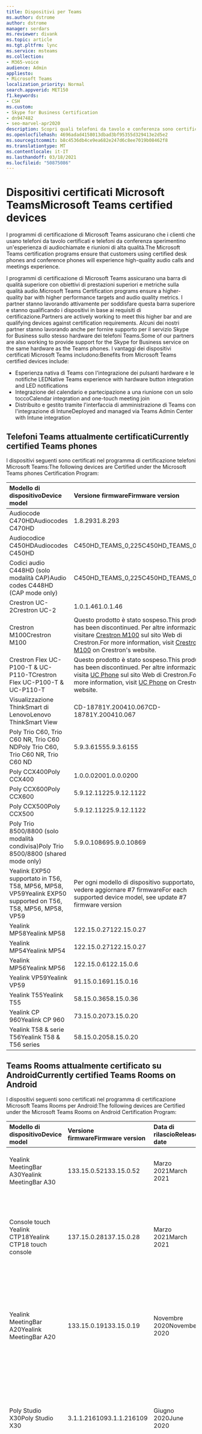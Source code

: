 ```yaml
---
title: Dispositivi per Teams
ms.author: dstrome
author: dstrome
manager: serdars
ms.reviewer: divank
ms.topic: article
ms.tgt.pltfrm: lync
ms.service: msteams
ms.collection:
- M365-voice
audience: Admin
appliesto:
- Microsoft Teams
localization_priority: Normal
search.appverid: MET150
f1.keywords:
- CSH
ms.custom:
- Skype for Business Certification
- dn947482
- seo-marvel-apr2020
description: Scopri quali telefoni da tavolo e conferenza sono certificati per Microsoft Teams per produrre i risultati migliori.
ms.openlocfilehash: 4696adad4158013dbad3bf95355d329413e2d5e2
ms.sourcegitcommit: b8c4536db4ce9ea682e247d6c8ee7019b08462f8
ms.translationtype: MT
ms.contentlocale: it-IT
ms.lasthandoff: 03/18/2021
ms.locfileid: "50875086"
---
```

# <a name="microsoft-teams-certified-devices"></a><span data-ttu-id="0db8f-103">Dispositivi certificati Microsoft Teams</span><span class="sxs-lookup"><span data-stu-id="0db8f-103">Microsoft Teams certified devices</span></span>

<span data-ttu-id="0db8f-104">I programmi di certificazione di Microsoft Teams assicurano che i clienti che usano telefoni da tavolo certificati e telefoni da conferenza sperimentino un'esperienza di audiochiamate e riunioni di alta qualità.</span><span class="sxs-lookup"><span data-stu-id="0db8f-104">The Microsoft Teams certification programs ensure that customers using certified desk phones and conference phones will experience high-quality audio calls and meetings experience.</span></span>

<span data-ttu-id="0db8f-105">I programmi di certificazione di Microsoft Teams assicurano una barra di qualità superiore con obiettivi di prestazioni superiori e metriche sulla qualità audio.</span><span class="sxs-lookup"><span data-stu-id="0db8f-105">Microsoft Teams Certification programs ensure a higher-quality bar with higher performance targets and audio quality metrics.</span></span> <span data-ttu-id="0db8f-106">I partner stanno lavorando attivamente per soddisfare questa barra superiore e stanno qualificando i dispositivi in base ai requisiti di certificazione.</span><span class="sxs-lookup"><span data-stu-id="0db8f-106">Partners are actively working to meet this higher bar and are qualifying devices against certification requirements.</span></span> <span data-ttu-id="0db8f-107">Alcuni dei nostri partner stanno lavorando anche per fornire supporto per il servizio Skype for Business sullo stesso hardware dei telefoni Teams.</span><span class="sxs-lookup"><span data-stu-id="0db8f-107">Some of our partners are also working to provide support for the Skype for Business service on the same hardware as the Teams phones.</span></span> <span data-ttu-id="0db8f-108">I vantaggi dei dispositivi certificati Microsoft Teams includono:</span><span class="sxs-lookup"><span data-stu-id="0db8f-108">Benefits from Microsoft Teams certified devices include:</span></span>

- <span data-ttu-id="0db8f-109">Esperienza nativa di Teams con l'integrazione dei pulsanti hardware e le notifiche LED</span><span class="sxs-lookup"><span data-stu-id="0db8f-109">Native Teams experience with hardware button integration and LED notifications</span></span>
- <span data-ttu-id="0db8f-110">Integrazione del calendario e partecipazione a una riunione con un solo tocco</span><span class="sxs-lookup"><span data-stu-id="0db8f-110">Calendar integration and one-touch meeting join</span></span>
- <span data-ttu-id="0db8f-111">Distribuito e gestito tramite l'interfaccia di amministrazione di Teams con l'integrazione di Intune</span><span class="sxs-lookup"><span data-stu-id="0db8f-111">Deployed and managed via Teams Admin Center with Intune integration</span></span>

## <a name="currently-certified-teams-phones"></a><span data-ttu-id="0db8f-112">Telefoni Teams attualmente certificati</span><span class="sxs-lookup"><span data-stu-id="0db8f-112">Currently certified Teams phones</span></span>

<span data-ttu-id="0db8f-113">I dispositivi seguenti sono certificati nel programma di certificazione telefoni Microsoft Teams:</span><span class="sxs-lookup"><span data-stu-id="0db8f-113">The following devices are Certified under the Microsoft Teams phones Certification Program:</span></span>

|<span data-ttu-id="0db8f-114">Modello di dispositivo</span><span class="sxs-lookup"><span data-stu-id="0db8f-114">Device model</span></span>                         | <span data-ttu-id="0db8f-115">Versione firmware</span><span class="sxs-lookup"><span data-stu-id="0db8f-115">Firmware version</span></span>                                                                                                                                                                                                                           | <span data-ttu-id="0db8f-116">Data di rilascio</span><span class="sxs-lookup"><span data-stu-id="0db8f-116">Release date</span></span>
|:---------------------------------------|:-------------------------------------------------------------------------------------------------------------------------------------------------------------------------------------------------------------------------------------------|:-----------------------------|
| <span data-ttu-id="0db8f-117">Audiocode C470HD</span><span class="sxs-lookup"><span data-stu-id="0db8f-117">Audiocodes C470HD</span></span>                      | <span data-ttu-id="0db8f-118">1.8.293</span><span class="sxs-lookup"><span data-stu-id="0db8f-118">1.8.293</span></span>                                                  | <span data-ttu-id="0db8f-119">Gennaio 2021</span><span class="sxs-lookup"><span data-stu-id="0db8f-119">January 2021</span></span>                 |
| <span data-ttu-id="0db8f-120">Audiocodice C450HD</span><span class="sxs-lookup"><span data-stu-id="0db8f-120">Audiocodes C450HD</span></span>                      | <span data-ttu-id="0db8f-121">C450HD_TEAMS_0,225</span><span class="sxs-lookup"><span data-stu-id="0db8f-121">C450HD_TEAMS_0.225</span></span>                                       | <span data-ttu-id="0db8f-122">Marzo 2019</span><span class="sxs-lookup"><span data-stu-id="0db8f-122">March 2019</span></span>                   |
| <span data-ttu-id="0db8f-123">Codici audio C448HD (solo modalità CAP)</span><span class="sxs-lookup"><span data-stu-id="0db8f-123">Audio codes C448HD (CAP mode only)</span></span>      | <span data-ttu-id="0db8f-124">C450HD_TEAMS_0,225</span><span class="sxs-lookup"><span data-stu-id="0db8f-124">C450HD_TEAMS_0.225</span></span>                                       | <span data-ttu-id="0db8f-125">Marzo 2019</span><span class="sxs-lookup"><span data-stu-id="0db8f-125">March 2019</span></span>                   |
|<span data-ttu-id="0db8f-126">Crestron UC-2</span><span class="sxs-lookup"><span data-stu-id="0db8f-126">Crestron UC-2</span></span>                           |<span data-ttu-id="0db8f-127">1.0.1.46</span><span class="sxs-lookup"><span data-stu-id="0db8f-127">1.0.1.46</span></span>                                                  | <span data-ttu-id="0db8f-128">Luglio 2020</span><span class="sxs-lookup"><span data-stu-id="0db8f-128">July 2020</span></span>                    |
| <span data-ttu-id="0db8f-129">Crestron M100</span><span class="sxs-lookup"><span data-stu-id="0db8f-129">Crestron M100</span></span>                          | <span data-ttu-id="0db8f-130">Questo prodotto è stato sospeso.</span><span class="sxs-lookup"><span data-stu-id="0db8f-130">This product has been discontinued.</span></span> <span data-ttu-id="0db8f-131">Per altre informazioni, visitare [Crestron M100](https://www.crestron.com/Products/Workspace-Solutions/Unified-Communications/Crestron-Flex-Tabletop-Conferencing-Systems/UC-M100-T) sul sito Web di Crestron.</span><span class="sxs-lookup"><span data-stu-id="0db8f-131">For more information, visit [Crestron M100](https://www.crestron.com/Products/Workspace-Solutions/Unified-Communications/Crestron-Flex-Tabletop-Conferencing-Systems/UC-M100-T) on Crestron's website.</span></span> | <span data-ttu-id="0db8f-132">Non più in produzione (11/5/2020)</span><span class="sxs-lookup"><span data-stu-id="0db8f-132">Discontinued (5/11/2020)</span></span> |
| <span data-ttu-id="0db8f-133">Crestron Flex UC-P100-T & UC-P110-T</span><span class="sxs-lookup"><span data-stu-id="0db8f-133">Crestron Flex UC-P100-T & UC-P110-T</span></span>    | <span data-ttu-id="0db8f-134">Questo prodotto è stato sospeso.</span><span class="sxs-lookup"><span data-stu-id="0db8f-134">This product has been discontinued.</span></span> <span data-ttu-id="0db8f-135">Per altre informazioni, visita [UC Phone](https://www.crestron.com/Products/Workspace-Solutions/Unified-Communications/Crestron-Flex-Accessories/UC-PHONE-T-PLUS) sul sito Web di Crestron.</span><span class="sxs-lookup"><span data-stu-id="0db8f-135">For more information, visit [UC Phone](https://www.crestron.com/Products/Workspace-Solutions/Unified-Communications/Crestron-Flex-Accessories/UC-PHONE-T-PLUS) on Crestron's website.</span></span>                  | <span data-ttu-id="0db8f-136">Non più in produzione (11/5/2020)</span><span class="sxs-lookup"><span data-stu-id="0db8f-136">Discontinued (5/11/2020)</span></span> |
| <span data-ttu-id="0db8f-137">Visualizzazione ThinkSmart di Lenovo</span><span class="sxs-lookup"><span data-stu-id="0db8f-137">Lenovo ThinkSmart View</span></span>                 | <span data-ttu-id="0db8f-138">CD-18781Y.200410.067</span><span class="sxs-lookup"><span data-stu-id="0db8f-138">CD-18781Y.200410.067</span></span>                                                                                                                                                                                                                       | <span data-ttu-id="0db8f-139">Aprile 2020</span><span class="sxs-lookup"><span data-stu-id="0db8f-139">April 2020</span></span>                   |
| <span data-ttu-id="0db8f-140">Poly Trio C60, Trio C60 NR, Trio C60 ND</span><span class="sxs-lookup"><span data-stu-id="0db8f-140">Poly Trio C60, Trio C60 NR, Trio C60 ND</span></span> | <span data-ttu-id="0db8f-141">5.9.3.6155</span><span class="sxs-lookup"><span data-stu-id="0db8f-141">5.9.3.6155</span></span>                                                                                                                                                                                                                                 | <span data-ttu-id="0db8f-142">Aprile 2020</span><span class="sxs-lookup"><span data-stu-id="0db8f-142">April 2020</span></span>                   |
| <span data-ttu-id="0db8f-143">Poly CCX400</span><span class="sxs-lookup"><span data-stu-id="0db8f-143">Poly CCX400</span></span>                            | <span data-ttu-id="0db8f-144">1.0.0.0200</span><span class="sxs-lookup"><span data-stu-id="0db8f-144">1.0.0.0200</span></span>                                                                                                                                                                                                                                 | <span data-ttu-id="0db8f-145">Gennaio 2020</span><span class="sxs-lookup"><span data-stu-id="0db8f-145">January 2020</span></span>                 |
| <span data-ttu-id="0db8f-146">Poly CCX600</span><span class="sxs-lookup"><span data-stu-id="0db8f-146">Poly CCX600</span></span>                            | <span data-ttu-id="0db8f-147">5.9.12.1122</span><span class="sxs-lookup"><span data-stu-id="0db8f-147">5.9.12.1122</span></span>                                                                                                                                                                                                                                | <span data-ttu-id="0db8f-148">Gennaio 2020</span><span class="sxs-lookup"><span data-stu-id="0db8f-148">January 2020</span></span>                 |
| <span data-ttu-id="0db8f-149">Poly CCX500</span><span class="sxs-lookup"><span data-stu-id="0db8f-149">Poly CCX500</span></span>                            | <span data-ttu-id="0db8f-150">5.9.12.1122</span><span class="sxs-lookup"><span data-stu-id="0db8f-150">5.9.12.1122</span></span>                                                                                                                                                                                                                                | <span data-ttu-id="0db8f-151">Dicembre 2019</span><span class="sxs-lookup"><span data-stu-id="0db8f-151">December 2019</span></span>                |
| <span data-ttu-id="0db8f-152">Poly Trio 8500/8800 (solo modalità condivisa)</span><span class="sxs-lookup"><span data-stu-id="0db8f-152">Poly Trio 8500/8800 (shared mode only)</span></span> | <span data-ttu-id="0db8f-153">5.9.0.10869</span><span class="sxs-lookup"><span data-stu-id="0db8f-153">5.9.0.10869</span></span>                                                                                                                                                                                                                                | <span data-ttu-id="0db8f-154">Giugno 2019</span><span class="sxs-lookup"><span data-stu-id="0db8f-154">June 2019</span></span>                    |
| <span data-ttu-id="0db8f-155">Yealink EXP50 supportato in T56, T58, MP56, MP58, VP59</span><span class="sxs-lookup"><span data-stu-id="0db8f-155">Yealink EXP50 supported on T56, T58, MP56, MP58, VP59</span></span>| <span data-ttu-id="0db8f-156">Per ogni modello di dispositivo supportato, vedere aggiornare #7 firmware</span><span class="sxs-lookup"><span data-stu-id="0db8f-156">For each supported device model, see update #7 firmware version</span></span> | <span data-ttu-id="0db8f-157">Gennaio 2021</span><span class="sxs-lookup"><span data-stu-id="0db8f-157">January 2021</span></span> |
| <span data-ttu-id="0db8f-158">Yealink MP58</span><span class="sxs-lookup"><span data-stu-id="0db8f-158">Yealink MP58</span></span> | <span data-ttu-id="0db8f-159">122.15.0.27</span><span class="sxs-lookup"><span data-stu-id="0db8f-159">122.15.0.27</span></span>| <span data-ttu-id="0db8f-160">Dicembre 2020</span><span class="sxs-lookup"><span data-stu-id="0db8f-160">December 2020</span></span> |
| <span data-ttu-id="0db8f-161">Yealink MP54</span><span class="sxs-lookup"><span data-stu-id="0db8f-161">Yealink MP54</span></span> | <span data-ttu-id="0db8f-162">122.15.0.27</span><span class="sxs-lookup"><span data-stu-id="0db8f-162">122.15.0.27</span></span>| <span data-ttu-id="0db8f-163">Novembre 2020</span><span class="sxs-lookup"><span data-stu-id="0db8f-163">November 2020</span></span> |
| <span data-ttu-id="0db8f-164">Yealink MP56</span><span class="sxs-lookup"><span data-stu-id="0db8f-164">Yealink MP56</span></span> | <span data-ttu-id="0db8f-165">122.15.0.6</span><span class="sxs-lookup"><span data-stu-id="0db8f-165">122.15.0.6</span></span> | <span data-ttu-id="0db8f-166">Marzo 2020</span><span class="sxs-lookup"><span data-stu-id="0db8f-166">March 2020</span></span>    |
| <span data-ttu-id="0db8f-167">Yealink VP59</span><span class="sxs-lookup"><span data-stu-id="0db8f-167">Yealink VP59</span></span> | <span data-ttu-id="0db8f-168">91.15.0.16</span><span class="sxs-lookup"><span data-stu-id="0db8f-168">91.15.0.16</span></span> | <span data-ttu-id="0db8f-169">Giugno 2019</span><span class="sxs-lookup"><span data-stu-id="0db8f-169">June 2019</span></span>     |
| <span data-ttu-id="0db8f-170">Yealink T55</span><span class="sxs-lookup"><span data-stu-id="0db8f-170">Yealink T55</span></span>  | <span data-ttu-id="0db8f-171">58.15.0.36</span><span class="sxs-lookup"><span data-stu-id="0db8f-171">58.15.0.36</span></span> | <span data-ttu-id="0db8f-172">Maggio 2019</span><span class="sxs-lookup"><span data-stu-id="0db8f-172">May 2019</span></span>      |
| <span data-ttu-id="0db8f-173">Yealink CP 960</span><span class="sxs-lookup"><span data-stu-id="0db8f-173">Yealink CP 960</span></span>| <span data-ttu-id="0db8f-174">73.15.0.20</span><span class="sxs-lookup"><span data-stu-id="0db8f-174">73.15.0.20</span></span> | <span data-ttu-id="0db8f-175">Dicembre 2018</span><span class="sxs-lookup"><span data-stu-id="0db8f-175">December 2018</span></span>|
| <span data-ttu-id="0db8f-176">Yealink T58 & serie T56</span><span class="sxs-lookup"><span data-stu-id="0db8f-176">Yealink T58 & T56 series</span></span> | <span data-ttu-id="0db8f-177">58.15.0.20</span><span class="sxs-lookup"><span data-stu-id="0db8f-177">58.15.0.20</span></span> | <span data-ttu-id="0db8f-178">Dicembre 2018</span><span class="sxs-lookup"><span data-stu-id="0db8f-178">December 2018</span></span> |

## <a name="currently-certified-teams-rooms-on-android"></a><span data-ttu-id="0db8f-179">Teams Rooms attualmente certificato su Android</span><span class="sxs-lookup"><span data-stu-id="0db8f-179">Currently certified Teams Rooms on Android</span></span>

<span data-ttu-id="0db8f-180">I dispositivi seguenti sono certificati nel programma di certificazione Microsoft Teams Rooms per Android:</span><span class="sxs-lookup"><span data-stu-id="0db8f-180">The following devices are Certified under the Microsoft Teams Rooms on Android Certification Program:</span></span>

| <span data-ttu-id="0db8f-181">Modello di dispositivo</span><span class="sxs-lookup"><span data-stu-id="0db8f-181">Device model</span></span> | <span data-ttu-id="0db8f-182">Versione firmware</span><span class="sxs-lookup"><span data-stu-id="0db8f-182">Firmware version</span></span> | <span data-ttu-id="0db8f-183">Data di rilascio</span><span class="sxs-lookup"><span data-stu-id="0db8f-183">Release date</span></span>  | <span data-ttu-id="0db8f-184">Dimensioni della sala</span><span class="sxs-lookup"><span data-stu-id="0db8f-184">Room size</span></span>                                        |
|:------------------------|:-----------------|:--------------|:----------------------------------------------------------|
| <span data-ttu-id="0db8f-185">Yealink MeetingBar A30</span><span class="sxs-lookup"><span data-stu-id="0db8f-185">Yealink MeetingBar A30</span></span>       | <span data-ttu-id="0db8f-186">133.15.0.52</span><span class="sxs-lookup"><span data-stu-id="0db8f-186">133.15.0.52</span></span>    | <span data-ttu-id="0db8f-187">Marzo 2021</span><span class="sxs-lookup"><span data-stu-id="0db8f-187">March 2021</span></span> | <span data-ttu-id="0db8f-188">Sala di medie dimensioni (4,5 m x 6m)</span><span class="sxs-lookup"><span data-stu-id="0db8f-188">Medium size room (4.5m x 6m)</span></span> |
| <span data-ttu-id="0db8f-189">Console touch Yealink CTP18</span><span class="sxs-lookup"><span data-stu-id="0db8f-189">Yealink CTP18 touch console</span></span>  | <span data-ttu-id="0db8f-190">137.15.0.28</span><span class="sxs-lookup"><span data-stu-id="0db8f-190">137.15.0.28</span></span>    | <span data-ttu-id="0db8f-191">Marzo 2021</span><span class="sxs-lookup"><span data-stu-id="0db8f-191">March 2021</span></span> | <span data-ttu-id="0db8f-192">Compatibile con MeetingBar A20 e MeetingBar A30</span><span class="sxs-lookup"><span data-stu-id="0db8f-192">Compatible with MeetingBar A20 and MeetingBar A30</span></span> |
| <span data-ttu-id="0db8f-193">Yealink MeetingBar A20</span><span class="sxs-lookup"><span data-stu-id="0db8f-193">Yealink MeetingBar A20</span></span>  | <span data-ttu-id="0db8f-194">133.15.0.19</span><span class="sxs-lookup"><span data-stu-id="0db8f-194">133.15.0.19</span></span>      | <span data-ttu-id="0db8f-195">Novembre 2020</span><span class="sxs-lookup"><span data-stu-id="0db8f-195">November 2020</span></span> | <span data-ttu-id="0db8f-196">Focus room(3m x 3m)</span><span class="sxs-lookup"><span data-stu-id="0db8f-196">Focus room(3m x 3m)</span></span> </br> <span data-ttu-id="0db8f-197">Sala riunioni di piccole dimensioni(4,5 m x 4,5 m)</span><span class="sxs-lookup"><span data-stu-id="0db8f-197">Small meeting room(4.5m x 4.5m)</span></span> |
| <span data-ttu-id="0db8f-198">Poly Studio X30</span><span class="sxs-lookup"><span data-stu-id="0db8f-198">Poly Studio X30</span></span>         | <span data-ttu-id="0db8f-199">3.1.1.216109</span><span class="sxs-lookup"><span data-stu-id="0db8f-199">3.1.1.216109</span></span>     | <span data-ttu-id="0db8f-200">Giugno 2020</span><span class="sxs-lookup"><span data-stu-id="0db8f-200">June 2020</span></span>     | <span data-ttu-id="0db8f-201">Focus room(3m x 3m)</span><span class="sxs-lookup"><span data-stu-id="0db8f-201">Focus room(3m x 3m)</span></span> </br> <span data-ttu-id="0db8f-202">Sala riunioni di piccole dimensioni(4,5 m x 4,5 m)</span><span class="sxs-lookup"><span data-stu-id="0db8f-202">Small meeting room(4.5m x 4.5m)</span></span> |
| <span data-ttu-id="0db8f-203">Poly Studio X50</span><span class="sxs-lookup"><span data-stu-id="0db8f-203">Poly Studio X50</span></span>         | <span data-ttu-id="0db8f-204">3.1.1.216109</span><span class="sxs-lookup"><span data-stu-id="0db8f-204">3.1.1.216109</span></span>     | <span data-ttu-id="0db8f-205">Giugno 2020</span><span class="sxs-lookup"><span data-stu-id="0db8f-205">June 2020</span></span>     | <span data-ttu-id="0db8f-206">Focus room(3m x 3m)</span><span class="sxs-lookup"><span data-stu-id="0db8f-206">Focus room(3m x 3m)</span></span> </br> <span data-ttu-id="0db8f-207">Sala riunioni di piccole dimensioni(4,5 m x 4,5 m)</span><span class="sxs-lookup"><span data-stu-id="0db8f-207">Small meeting room(4.5m x 4.5m)</span></span> |
| <span data-ttu-id="0db8f-208">Yealink VC210</span><span class="sxs-lookup"><span data-stu-id="0db8f-208">Yealink VC210</span></span>           | <span data-ttu-id="0db8f-209">118.15.0.14</span><span class="sxs-lookup"><span data-stu-id="0db8f-209">118.15.0.14</span></span>      | <span data-ttu-id="0db8f-210">Febbraio 2020</span><span class="sxs-lookup"><span data-stu-id="0db8f-210">February 2020</span></span> | <span data-ttu-id="0db8f-211">Focus room(3m x 3m)</span><span class="sxs-lookup"><span data-stu-id="0db8f-211">Focus room(3m x 3m)</span></span> </br> <span data-ttu-id="0db8f-212">Sala riunioni di piccole dimensioni(4,5 m x 4,5 m)</span><span class="sxs-lookup"><span data-stu-id="0db8f-212">Small meeting room(4.5m x 4.5m)</span></span> |

## <a name="currently-certified-teams-displays"></a><span data-ttu-id="0db8f-213">Display di Teams attualmente certificati</span><span class="sxs-lookup"><span data-stu-id="0db8f-213">Currently certified Teams displays</span></span>

<span data-ttu-id="0db8f-214">I dispositivi seguenti sono certificati nel programma di certificazione dello schermo di Microsoft Teams:</span><span class="sxs-lookup"><span data-stu-id="0db8f-214">The following devices are Certified under the Microsoft Teams display Certification Program:</span></span>

| <span data-ttu-id="0db8f-215">Modello di dispositivo</span><span class="sxs-lookup"><span data-stu-id="0db8f-215">Device model</span></span> | <span data-ttu-id="0db8f-216">Versione firmware</span><span class="sxs-lookup"><span data-stu-id="0db8f-216">Firmware version</span></span> | <span data-ttu-id="0db8f-217">Data di rilascio</span><span class="sxs-lookup"><span data-stu-id="0db8f-217">Release date</span></span>  |
|:------------------------|:-----------------|:--------------|
|<span data-ttu-id="0db8f-218">Visualizzazione ThinkSmart di Lenovo</span><span class="sxs-lookup"><span data-stu-id="0db8f-218">Lenovo ThinkSmart View</span></span>|<span data-ttu-id="0db8f-219">CD-18781Y.201006.099</span><span class="sxs-lookup"><span data-stu-id="0db8f-219">CD-18781Y.201006.099</span></span>|<span data-ttu-id="0db8f-220">Ottobre 2020</span><span class="sxs-lookup"><span data-stu-id="0db8f-220">October 2020</span></span> |

## <a name="currently-certified-teams-panels"></a><span data-ttu-id="0db8f-221">Pannelli di Teams attualmente certificati</span><span class="sxs-lookup"><span data-stu-id="0db8f-221">Currently certified Teams panels</span></span>
<span data-ttu-id="0db8f-222">I dispositivi seguenti sono certificati nel programma di certificazione dei pannelli di Microsoft Teams:</span><span class="sxs-lookup"><span data-stu-id="0db8f-222">The following devices are Certified under the Microsoft Teams panels Certification Program:</span></span>

| <span data-ttu-id="0db8f-223">Modello di dispositivo</span><span class="sxs-lookup"><span data-stu-id="0db8f-223">Device model</span></span>| <span data-ttu-id="0db8f-224">Versione firmware</span><span class="sxs-lookup"><span data-stu-id="0db8f-224">Firmware version</span></span> | <span data-ttu-id="0db8f-225">Data di rilascio</span><span class="sxs-lookup"><span data-stu-id="0db8f-225">Release date</span></span>  |                                         
|:------------------------|:-----------------|:--------------|
|<span data-ttu-id="0db8f-226">Crestron TSS-770</span><span class="sxs-lookup"><span data-stu-id="0db8f-226">Crestron TSS-770</span></span> | <span data-ttu-id="0db8f-227">1.003.0082</span><span class="sxs-lookup"><span data-stu-id="0db8f-227">1.003.0082</span></span> |<span data-ttu-id="0db8f-228">Febbraio 2021</span><span class="sxs-lookup"><span data-stu-id="0db8f-228">February 2021</span></span> |
|<span data-ttu-id="0db8f-229">Crestron TSS-1070</span><span class="sxs-lookup"><span data-stu-id="0db8f-229">Crestron TSS-1070</span></span> | <span data-ttu-id="0db8f-230">1.003.0082</span><span class="sxs-lookup"><span data-stu-id="0db8f-230">1.003.0082</span></span> |<span data-ttu-id="0db8f-231">Febbraio 2021</span><span class="sxs-lookup"><span data-stu-id="0db8f-231">February 2021</span></span> |

### <a name="product-release-information-for-teams-phones"></a><span data-ttu-id="0db8f-232">Informazioni sulla versione del prodotto per i telefoni Teams</span><span class="sxs-lookup"><span data-stu-id="0db8f-232">Product release information for Teams phones</span></span>

<span data-ttu-id="0db8f-233">Di seguito sono riportate le versioni più recenti dell'app per telefono e del firmware di Teams.</span><span class="sxs-lookup"><span data-stu-id="0db8f-233">The following are the latest Teams phone app and firmware versions.</span></span>

#### <a name="app-versions"></a><span data-ttu-id="0db8f-234">Versioni delle app</span><span class="sxs-lookup"><span data-stu-id="0db8f-234">App versions</span></span>

| <span data-ttu-id="0db8f-235">Rilascio del prodotto</span><span class="sxs-lookup"><span data-stu-id="0db8f-235">Product release</span></span> | <span data-ttu-id="0db8f-236">Data di rilascio</span><span class="sxs-lookup"><span data-stu-id="0db8f-236">Release date</span></span>  | <span data-ttu-id="0db8f-237">Versione dell'app Microsoft Teams</span><span class="sxs-lookup"><span data-stu-id="0db8f-237">Microsoft Teams app version</span></span> | <span data-ttu-id="0db8f-238">Versione del portale aziendale</span><span class="sxs-lookup"><span data-stu-id="0db8f-238">Company Portal version</span></span> | <span data-ttu-id="0db8f-239">Versione dell'agente di amministrazione</span><span class="sxs-lookup"><span data-stu-id="0db8f-239">Admin Agent version</span></span> |
|:----------------|:--------------|:----------------------------|:-----------------------|:--------------------|
| <span data-ttu-id="0db8f-240">Aggiorna #7</span><span class="sxs-lookup"><span data-stu-id="0db8f-240">Update #7</span></span>  | <span data-ttu-id="0db8f-241">8 dicembre 2020</span><span class="sxs-lookup"><span data-stu-id="0db8f-241">December 8, 2020</span></span>  |<span data-ttu-id="0db8f-242">1449/1.0.94.2020111101</span><span class="sxs-lookup"><span data-stu-id="0db8f-242">1449/1.0.94.2020111101</span></span> | <span data-ttu-id="0db8f-243">5.0.4927.0</span><span class="sxs-lookup"><span data-stu-id="0db8f-243">5.0.4927.0</span></span>            | <span data-ttu-id="0db8f-244">1.0.0.202010121132.product (.223)</span><span class="sxs-lookup"><span data-stu-id="0db8f-244">1.0.0.202010121132.product (.223)</span></span> |
| <span data-ttu-id="0db8f-245">Aggiorna #6</span><span class="sxs-lookup"><span data-stu-id="0db8f-245">Update #6</span></span>  | <span data-ttu-id="0db8f-246">12 ottobre 2020</span><span class="sxs-lookup"><span data-stu-id="0db8f-246">October 12, 2020</span></span>  |<span data-ttu-id="0db8f-247">1449/1.0.94.2020091801</span><span class="sxs-lookup"><span data-stu-id="0db8f-247">1449/1.0.94.2020091801</span></span>     | <span data-ttu-id="0db8f-248">5.0.4912.0</span><span class="sxs-lookup"><span data-stu-id="0db8f-248">5.0.4912.0</span></span>             | <span data-ttu-id="0db8f-249">1.0.0.202006290446.product(216)</span><span class="sxs-lookup"><span data-stu-id="0db8f-249">1.0.0.202006290446.product(216)</span></span> |
| <span data-ttu-id="0db8f-250">Aggiorna #5</span><span class="sxs-lookup"><span data-stu-id="0db8f-250">Update #5</span></span>  | <span data-ttu-id="0db8f-251">31 agosto 2020</span><span class="sxs-lookup"><span data-stu-id="0db8f-251">August 31, 2020</span></span> | <span data-ttu-id="0db8f-252">1449/1.0.94.2020071702</span><span class="sxs-lookup"><span data-stu-id="0db8f-252">1449/1.0.94.2020071702</span></span>    | <span data-ttu-id="0db8f-253">5.0.4867.0</span><span class="sxs-lookup"><span data-stu-id="0db8f-253">5.0.4867.0</span></span>             | <span data-ttu-id="0db8f-254">1.0.0.202006290446.product(216)</span><span class="sxs-lookup"><span data-stu-id="0db8f-254">1.0.0.202006290446.product(216)</span></span> |
| <span data-ttu-id="0db8f-255">Aggiorna #4</span><span class="sxs-lookup"><span data-stu-id="0db8f-255">Update #4</span></span>  | <span data-ttu-id="0db8f-256">30 giugno 2020</span><span class="sxs-lookup"><span data-stu-id="0db8f-256">June 30, 2020</span></span> | <span data-ttu-id="0db8f-257">1449/1.0.94.2020051601</span><span class="sxs-lookup"><span data-stu-id="0db8f-257">1449/1.0.94.2020051601</span></span>      | <span data-ttu-id="0db8f-258">5.0.4771.0</span><span class="sxs-lookup"><span data-stu-id="0db8f-258">5.0.4771.0</span></span>             | <span data-ttu-id="0db8f-259">1.0.0.202005060552</span><span class="sxs-lookup"><span data-stu-id="0db8f-259">1.0.0.202005060552</span></span>  |
| <span data-ttu-id="0db8f-260">Aggiorna #3</span><span class="sxs-lookup"><span data-stu-id="0db8f-260">Update #3</span></span>  | <span data-ttu-id="0db8f-261">13 maggio 2020</span><span class="sxs-lookup"><span data-stu-id="0db8f-261">May 13, 2020</span></span>  | <span data-ttu-id="0db8f-262">1449/1.0.94.2020040801</span><span class="sxs-lookup"><span data-stu-id="0db8f-262">1449/1.0.94.2020040801</span></span>      | <span data-ttu-id="0db8f-263">5.0.4715.0</span><span class="sxs-lookup"><span data-stu-id="0db8f-263">5.0.4715.0</span></span>             | <span data-ttu-id="0db8f-264">1.210</span><span class="sxs-lookup"><span data-stu-id="0db8f-264">1.210</span></span>               |

#### <a name="firmware-versions"></a><span data-ttu-id="0db8f-265">Versioni firmware</span><span class="sxs-lookup"><span data-stu-id="0db8f-265">Firmware versions</span></span>

<span data-ttu-id="0db8f-266">Quando si installa una nuova versione del firmware nel dispositivo, è possibile determinare le versioni installate corrispondenti dell'app Microsoft Teams, del portale aziendale e dell'agente di amministrazione.</span><span class="sxs-lookup"><span data-stu-id="0db8f-266">When you install a new firmware version on your device, you can determine the corresponding installed versions of the Microsoft Teams app, Company Portal, and Admin Agent.</span></span> <span data-ttu-id="0db8f-267">Trovare la versione del prodotto nella **colonna Rilascio** prodotto incluso e quindi cercare il rilascio del prodotto nella tabella delle versioni **delle app** precedente.</span><span class="sxs-lookup"><span data-stu-id="0db8f-267">Find the product release in the **Included product release** column, and then look up the product release in the preceding **App versions** table.</span></span>

| <span data-ttu-id="0db8f-268">Modello di dispositivo</span><span class="sxs-lookup"><span data-stu-id="0db8f-268">Device model</span></span>        | <span data-ttu-id="0db8f-269">Versione firmware</span><span class="sxs-lookup"><span data-stu-id="0db8f-269">Firmware version</span></span>     | <span data-ttu-id="0db8f-270">Rilascio del prodotto anno/incluso</span><span class="sxs-lookup"><span data-stu-id="0db8f-270">Year/Included product release</span></span>  |
|:--------------------|:---------------------|:-------------------------|
| <span data-ttu-id="0db8f-271">AudioCodes C448HD</span><span class="sxs-lookup"><span data-stu-id="0db8f-271">AudioCodes C448HD</span></span>   | <span data-ttu-id="0db8f-272">C450HD_TEAMS_1.8.288</span><span class="sxs-lookup"><span data-stu-id="0db8f-272">C450HD_TEAMS_1.8.288</span></span>  | <span data-ttu-id="0db8f-273">Aggiornamento 2020 #7</span><span class="sxs-lookup"><span data-stu-id="0db8f-273">2020 Update #7</span></span>           |
| <span data-ttu-id="0db8f-274">AudioCodes C450HD</span><span class="sxs-lookup"><span data-stu-id="0db8f-274">AudioCodes C450HD</span></span>   | <span data-ttu-id="0db8f-275">C450HD_TEAMS_1.8.288</span><span class="sxs-lookup"><span data-stu-id="0db8f-275">C450HD_TEAMS_1.8.288</span></span>  | <span data-ttu-id="0db8f-276">Aggiornamento 2020 #7</span><span class="sxs-lookup"><span data-stu-id="0db8f-276">2020 Update #7</span></span>           |
| <span data-ttu-id="0db8f-277">Crestron UC-2</span><span class="sxs-lookup"><span data-stu-id="0db8f-277">Crestron UC-2</span></span>       | <span data-ttu-id="0db8f-278">1.0.2.53</span><span class="sxs-lookup"><span data-stu-id="0db8f-278">1.0.2.53</span></span>              | <span data-ttu-id="0db8f-279">Aggiornamento 2020 #7</span><span class="sxs-lookup"><span data-stu-id="0db8f-279">2020 Update #7</span></span>            |
| <span data-ttu-id="0db8f-280">Visualizzazione ThinkSmart di Lenovo</span><span class="sxs-lookup"><span data-stu-id="0db8f-280">Lenovo ThinkSmart View</span></span>|<span data-ttu-id="0db8f-281">CD-18781Y.200922.098</span><span class="sxs-lookup"><span data-stu-id="0db8f-281">CD-18781Y.200922.098</span></span> | <span data-ttu-id="0db8f-282">Aggiornamento 2020 #6</span><span class="sxs-lookup"><span data-stu-id="0db8f-282">2020 Update #6</span></span>           |
| <span data-ttu-id="0db8f-283">Poly CCX400</span><span class="sxs-lookup"><span data-stu-id="0db8f-283">Poly CCX400</span></span>         | <span data-ttu-id="0db8f-284">6.2.23.0202</span><span class="sxs-lookup"><span data-stu-id="0db8f-284">6.2.23.0202</span></span>       | <span data-ttu-id="0db8f-285">Aggiornamento 2020 #7</span><span class="sxs-lookup"><span data-stu-id="0db8f-285">2020 Update #7</span></span>           |
| <span data-ttu-id="0db8f-286">Poly CCX500/CCX600</span><span class="sxs-lookup"><span data-stu-id="0db8f-286">Poly CCX500/CCX600</span></span>  | <span data-ttu-id="0db8f-287">6.2.23.0202</span><span class="sxs-lookup"><span data-stu-id="0db8f-287">6.2.23.0202</span></span>         | <span data-ttu-id="0db8f-288">Aggiornamento 2020 #7</span><span class="sxs-lookup"><span data-stu-id="0db8f-288">2020 Update #7</span></span>          |
| <span data-ttu-id="0db8f-289">Poly Trio C60</span><span class="sxs-lookup"><span data-stu-id="0db8f-289">Poly Trio C60</span></span>       | <span data-ttu-id="0db8f-290">6.2.23.0202</span><span class="sxs-lookup"><span data-stu-id="0db8f-290">6.2.23.0202</span></span>          | <span data-ttu-id="0db8f-291">Aggiornamento 2020 #7</span><span class="sxs-lookup"><span data-stu-id="0db8f-291">2020 Update #7</span></span>          |
| <span data-ttu-id="0db8f-292">Yealink T55/T56/T58</span><span class="sxs-lookup"><span data-stu-id="0db8f-292">Yealink T55/T56/T58</span></span> | <span data-ttu-id="0db8f-293">58.15.0.122</span><span class="sxs-lookup"><span data-stu-id="0db8f-293">58.15.0.122</span></span>       | <span data-ttu-id="0db8f-294">Aggiornamento 2020 #7</span><span class="sxs-lookup"><span data-stu-id="0db8f-294">2020 Update #7</span></span>           |
| <span data-ttu-id="0db8f-295">Yealink MP56</span><span class="sxs-lookup"><span data-stu-id="0db8f-295">Yealink MP56</span></span>        | <span data-ttu-id="0db8f-296">122.15.0.33</span><span class="sxs-lookup"><span data-stu-id="0db8f-296">122.15.0.33</span></span>         | <span data-ttu-id="0db8f-297">Aggiornamento 2020 #7</span><span class="sxs-lookup"><span data-stu-id="0db8f-297">2020 Update #7</span></span>           |
| <span data-ttu-id="0db8f-298">Yealink VP59</span><span class="sxs-lookup"><span data-stu-id="0db8f-298">Yealink VP59</span></span>        | <span data-ttu-id="0db8f-299">91.15.0.54</span><span class="sxs-lookup"><span data-stu-id="0db8f-299">91.15.0.54</span></span>         | <span data-ttu-id="0db8f-300">Aggiornamento 2020 #7</span><span class="sxs-lookup"><span data-stu-id="0db8f-300">2020 Update #7</span></span>           |
| <span data-ttu-id="0db8f-301">Yealink CP960</span><span class="sxs-lookup"><span data-stu-id="0db8f-301">Yealink CP960</span></span>       | <span data-ttu-id="0db8f-302">73.15.0.115</span><span class="sxs-lookup"><span data-stu-id="0db8f-302">73.15.0.115</span></span>      | <span data-ttu-id="0db8f-303">Aggiornamento 2020 #7</span><span class="sxs-lookup"><span data-stu-id="0db8f-303">2020 Update #7</span></span>           |

<span data-ttu-id="0db8f-304">Per informazioni sulle funzionalità supportate da questi dispositivi, vedere Set di funzionalità per i telefoni di [Microsoft Teams.](phones-for-teams.md)</span><span class="sxs-lookup"><span data-stu-id="0db8f-304">See [Microsoft Teams phones feature set](phones-for-teams.md) for information on features supported by these devices.</span></span>

<span data-ttu-id="0db8f-305">Vedere [Visualizzazione di Microsoft Teams](teams-displays.md).</span><span class="sxs-lookup"><span data-stu-id="0db8f-305">See [Microsoft Teams displays](teams-displays.md).</span></span>

### <a name="product-release-information-for-teams-rooms-on-android"></a><span data-ttu-id="0db8f-306">Informazioni sulla versione del prodotto per Teams Rooms su Android</span><span class="sxs-lookup"><span data-stu-id="0db8f-306">Product release information for Teams Rooms on Android</span></span>

<span data-ttu-id="0db8f-307">Di seguito sono riportate le versioni più recenti di Teams Rooms per l'app Android e il firmware.</span><span class="sxs-lookup"><span data-stu-id="0db8f-307">The following are the latest Teams Rooms on Android app and firmware versions.</span></span>

#### <a name="app-versions"></a><span data-ttu-id="0db8f-308">Versioni delle app</span><span class="sxs-lookup"><span data-stu-id="0db8f-308">App versions</span></span>

| <span data-ttu-id="0db8f-309">Rilascio del prodotto</span><span class="sxs-lookup"><span data-stu-id="0db8f-309">Product release</span></span>| <span data-ttu-id="0db8f-310">Data di rilascio</span><span class="sxs-lookup"><span data-stu-id="0db8f-310">Release date</span></span> | <span data-ttu-id="0db8f-311">Versione dell'app Microsoft Teams</span><span class="sxs-lookup"><span data-stu-id="0db8f-311">Microsoft Teams app version</span></span> | <span data-ttu-id="0db8f-312">Versione del portale aziendale</span><span class="sxs-lookup"><span data-stu-id="0db8f-312">Company Portal version</span></span> | <span data-ttu-id="0db8f-313">Versione dell'agente di amministrazione</span><span class="sxs-lookup"><span data-stu-id="0db8f-313">Admin Agent version</span></span> |
|:----------------|:-------------|:----------------------------|:-----------------------|:--------------------|
| <span data-ttu-id="0db8f-314">Aggiorna #3</span><span class="sxs-lookup"><span data-stu-id="0db8f-314">Update #3</span></span>  |<span data-ttu-id="0db8f-315">24 novembre 2020</span><span class="sxs-lookup"><span data-stu-id="0db8f-315">November 24, 2020</span></span>  |<span data-ttu-id="0db8f-316">1449/1.0.94.2020102101</span><span class="sxs-lookup"><span data-stu-id="0db8f-316">1449/1.0.94.2020102101</span></span>  |<span data-ttu-id="0db8f-317">5.0.4927.0</span><span class="sxs-lookup"><span data-stu-id="0db8f-317">5.0.4927.0</span></span>     |<span data-ttu-id="0db8f-318">1.0.0.202006290446.product version code: 216</span><span class="sxs-lookup"><span data-stu-id="0db8f-318">1.0.0.202006290446.product version code: 216</span></span> |
| <span data-ttu-id="0db8f-319">Aggiorna #2</span><span class="sxs-lookup"><span data-stu-id="0db8f-319">Update #2</span></span>  | <span data-ttu-id="0db8f-320">24 agosto 2020</span><span class="sxs-lookup"><span data-stu-id="0db8f-320">August 24, 2020</span></span>| <span data-ttu-id="0db8f-321">1449/1.0.94.2020062501</span><span class="sxs-lookup"><span data-stu-id="0db8f-321">1449/1.0.94.2020062501</span></span>    | <span data-ttu-id="0db8f-322">5.0.4771.0</span><span class="sxs-lookup"><span data-stu-id="0db8f-322">5.0.4771.0</span></span>    | <span data-ttu-id="0db8f-323">1.0.0.202005060552.product version code: 212</span><span class="sxs-lookup"><span data-stu-id="0db8f-323">1.0.0.202005060552.product version code: 212</span></span>|
| <span data-ttu-id="0db8f-324">Aggiorna #1</span><span class="sxs-lookup"><span data-stu-id="0db8f-324">Update #1</span></span>  | <span data-ttu-id="0db8f-325">13 maggio 2020</span><span class="sxs-lookup"><span data-stu-id="0db8f-325">May 13, 2020</span></span> | <span data-ttu-id="0db8f-326">.040901</span><span class="sxs-lookup"><span data-stu-id="0db8f-326">.040901</span></span>                     | <span data-ttu-id="0db8f-327">.4715</span><span class="sxs-lookup"><span data-stu-id="0db8f-327">.4715</span></span>                  | <span data-ttu-id="0db8f-328">.210</span><span class="sxs-lookup"><span data-stu-id="0db8f-328">.210</span></span>                |

#### <a name="firmware-versions"></a><span data-ttu-id="0db8f-329">Versioni firmware</span><span class="sxs-lookup"><span data-stu-id="0db8f-329">Firmware versions</span></span>

<span data-ttu-id="0db8f-330">Quando si installa una nuova versione del firmware nel dispositivo, è possibile determinare le versioni corrispondenti dell'app  Microsoft Teams, del portale aziendale e dell'agente di amministrazione, installate individuando il rilascio del prodotto nella colonna Rilascio prodotto incluso.</span><span class="sxs-lookup"><span data-stu-id="0db8f-330">When you install a new firmware version on your device, you can determine the corresponding Microsoft Teams app, Company Portal, and Admin Agent, versions that are installed by finding the product release in the **Included product release** column.</span></span> <span data-ttu-id="0db8f-331">Cercare quindi la versione del prodotto nella **tabella versioni delle app** riportata sopra.</span><span class="sxs-lookup"><span data-stu-id="0db8f-331">Then look up the product release in the **App versions** table above.</span></span>

| <span data-ttu-id="0db8f-332">Modello di dispositivo</span><span class="sxs-lookup"><span data-stu-id="0db8f-332">Device model</span></span>  | <span data-ttu-id="0db8f-333">Versione firmware</span><span class="sxs-lookup"><span data-stu-id="0db8f-333">Firmware version</span></span> | <span data-ttu-id="0db8f-334">Rilascio del prodotto anno/incluso</span><span class="sxs-lookup"><span data-stu-id="0db8f-334">Year/ Included product release</span></span> |
|:--------------|:-----------------|:-------------------------|
| <span data-ttu-id="0db8f-335">Yealink VC210 + CP900</span><span class="sxs-lookup"><span data-stu-id="0db8f-335">Yealink VC210 + CP900</span></span> | <span data-ttu-id="0db8f-336">118.15.0.42</span><span class="sxs-lookup"><span data-stu-id="0db8f-336">118.15.0.42</span></span>     | <span data-ttu-id="0db8f-337">2020, aggiornamento #3</span><span class="sxs-lookup"><span data-stu-id="0db8f-337">2020, Update #3</span></span>    |
| <span data-ttu-id="0db8f-338">Poly Studio X30</span><span class="sxs-lookup"><span data-stu-id="0db8f-338">Poly Studio X30</span></span> | <span data-ttu-id="0db8f-339">3.2.3.280012</span><span class="sxs-lookup"><span data-stu-id="0db8f-339">3.2.3.280012</span></span>          | <span data-ttu-id="0db8f-340">2020, aggiornamento #3</span><span class="sxs-lookup"><span data-stu-id="0db8f-340">2020, Update #3</span></span>    |
| <span data-ttu-id="0db8f-341">Poly Studio X50</span><span class="sxs-lookup"><span data-stu-id="0db8f-341">Poly Studio X50</span></span> | <span data-ttu-id="0db8f-342">3.2.3.280012</span><span class="sxs-lookup"><span data-stu-id="0db8f-342">3.2.3.280012</span></span>          | <span data-ttu-id="0db8f-343">2020, aggiornamento #3</span><span class="sxs-lookup"><span data-stu-id="0db8f-343">2020, Update #3</span></span>    |

### <a name="product-release-information-for-teams-displays"></a><span data-ttu-id="0db8f-344">Informazioni sulla versione del prodotto per Teams visualizzate</span><span class="sxs-lookup"><span data-stu-id="0db8f-344">Product release information for Teams displays</span></span>

<span data-ttu-id="0db8f-345">Di seguito sono riportate le versioni più recenti per l'app di visualizzazione e il firmware di Microsoft Teams.</span><span class="sxs-lookup"><span data-stu-id="0db8f-345">The following are the latest versions for the Microsoft Teams display app and firmware.</span></span>

#### <a name="app-versions"></a><span data-ttu-id="0db8f-346">Versioni delle app</span><span class="sxs-lookup"><span data-stu-id="0db8f-346">App versions</span></span>

|<span data-ttu-id="0db8f-347">Rilascio del prodotto</span><span class="sxs-lookup"><span data-stu-id="0db8f-347">Product release</span></span>| <span data-ttu-id="0db8f-348">Data di rilascio</span><span class="sxs-lookup"><span data-stu-id="0db8f-348">Release date</span></span> | <span data-ttu-id="0db8f-349">Versione dell'app Microsoft Teams</span><span class="sxs-lookup"><span data-stu-id="0db8f-349">Microsoft Teams app version</span></span> | <span data-ttu-id="0db8f-350">Versione del portale aziendale</span><span class="sxs-lookup"><span data-stu-id="0db8f-350">Company Portal version</span></span> | <span data-ttu-id="0db8f-351">Versione dell'agente di amministrazione</span><span class="sxs-lookup"><span data-stu-id="0db8f-351">Admin Agent version</span></span> |
|:----------------|:-------------|:----------------------------|:-----------------------|:--------------------|
|<span data-ttu-id="0db8f-352">Aggiorna #1</span><span class="sxs-lookup"><span data-stu-id="0db8f-352">Update #1</span></span>  |<span data-ttu-id="0db8f-353">22 ottobre 2020</span><span class="sxs-lookup"><span data-stu-id="0db8f-353">October 22, 2020</span></span> |<span data-ttu-id="0db8f-354">1449/1.0.95.2020092307</span><span class="sxs-lookup"><span data-stu-id="0db8f-354">1449/1.0.95.2020092307</span></span>    |<span data-ttu-id="0db8f-355">5.0.4927.0</span><span class="sxs-lookup"><span data-stu-id="0db8f-355">5.0.4927.0</span></span>              |<span data-ttu-id="0db8f-356">1.0.0.202006290446.product</span><span class="sxs-lookup"><span data-stu-id="0db8f-356">1.0.0.202006290446.product</span></span>|

#### <a name="firmware-versions"></a><span data-ttu-id="0db8f-357">Versioni firmware</span><span class="sxs-lookup"><span data-stu-id="0db8f-357">Firmware versions</span></span>

<span data-ttu-id="0db8f-358">Quando si installa una nuova versione del firmware nel dispositivo, è possibile determinare le versioni corrispondenti dell'app  Microsoft Teams, del portale aziendale e dell'agente di amministrazione, installate individuando il rilascio del prodotto nella colonna Rilascio prodotto incluso.</span><span class="sxs-lookup"><span data-stu-id="0db8f-358">When you install a new firmware version on your device, you can determine the corresponding Microsoft Teams app, Company Portal, and Admin Agent, versions that are installed by finding the product release in the **Included product release** column.</span></span> <span data-ttu-id="0db8f-359">Cercare quindi la versione del prodotto nella **tabella versioni delle app** riportata sopra.</span><span class="sxs-lookup"><span data-stu-id="0db8f-359">Then look up the product release in the **App versions** table above.</span></span>

| <span data-ttu-id="0db8f-360">Modello di dispositivo</span><span class="sxs-lookup"><span data-stu-id="0db8f-360">Device model</span></span>  | <span data-ttu-id="0db8f-361">Versione firmware</span><span class="sxs-lookup"><span data-stu-id="0db8f-361">Firmware version</span></span> | <span data-ttu-id="0db8f-362">Rilascio del prodotto anno/incluso</span><span class="sxs-lookup"><span data-stu-id="0db8f-362">Year/ Included product release</span></span>|
|:--------------|:-----------------|:-------------------------|
|<span data-ttu-id="0db8f-363">Visualizzazione ThinkSmart di Lenovo</span><span class="sxs-lookup"><span data-stu-id="0db8f-363">Lenovo ThinkSmart View</span></span>| <span data-ttu-id="0db8f-364">CD-18781Y.201006.099</span><span class="sxs-lookup"><span data-stu-id="0db8f-364">CD-18781Y.201006.099</span></span> |<span data-ttu-id="0db8f-365">2020, aggiornamento #1</span><span class="sxs-lookup"><span data-stu-id="0db8f-365">2020, Update #1</span></span> |


## <a name="more-resources"></a><span data-ttu-id="0db8f-366">Altre risorse</span><span class="sxs-lookup"><span data-stu-id="0db8f-366">More resources</span></span>

<span data-ttu-id="0db8f-367">Per informazioni sulle funzionalità supportate da questi dispositivi, vedere Set di funzionalità per i telefoni di [Microsoft Teams.](phones-for-teams.md)</span><span class="sxs-lookup"><span data-stu-id="0db8f-367">See [Microsoft Teams phones feature set](phones-for-teams.md) for information on features supported by these devices.</span></span>

<span data-ttu-id="0db8f-368">Vedere [Trovare la versione firmware in un dispositivo mobile](phones-for-teams.md) per determinare la versione del firmware del dispositivo nel dispositivo mobile.</span><span class="sxs-lookup"><span data-stu-id="0db8f-368">See [Finding the Firmware version on a mobile device](phones-for-teams.md) to determine the device firmware version on your mobile device.</span></span>

<span data-ttu-id="0db8f-369">Le licenze di Microsoft Teams possono essere acquistate nell'ambito degli abbonamenti [a Microsoft 365 o Office 365.](/office365/servicedescriptions/teams-service-description)</span><span class="sxs-lookup"><span data-stu-id="0db8f-369">Microsoft Teams licenses can be purchased as part of their [Microsoft 365 or Office 365 subscriptions](/office365/servicedescriptions/teams-service-description).</span></span> <span data-ttu-id="0db8f-370">Per altre informazioni sulle licenze necessarie per l'uso di Microsoft Teams nei telefoni, vedere Licenze [di sistema telefonico disponibili.](https://products.office.com/microsoft-teams/voice-calling)</span><span class="sxs-lookup"><span data-stu-id="0db8f-370">To learn more about the required licenses for using Microsoft Teams on phones, see available [phone system licenses](https://products.office.com/microsoft-teams/voice-calling).</span></span>

<span data-ttu-id="0db8f-371">Per altre informazioni su come ottenere Teams, vedere [Come si ottiene l'accesso a Microsoft Teams?](https://support.office.com/article/fc7f1634-abd3-4f26-a597-9df16e4ca65b)</span><span class="sxs-lookup"><span data-stu-id="0db8f-371">For more information about getting Teams, check out [How do I get access to Microsoft Teams?](https://support.office.com/article/fc7f1634-abd3-4f26-a597-9df16e4ca65b)</span></span>

<span data-ttu-id="0db8f-372">Se si è un fornitore che cerca di partecipare al programma di certificazione, vedere [Come](/skypeforbusiness/certification/how-to-join) partecipare per i requisiti e i programmi disponibili.</span><span class="sxs-lookup"><span data-stu-id="0db8f-372">If you're a vendor seeking to join the certification program, see [How to Join](/skypeforbusiness/certification/how-to-join) for requirements and available programs.</span></span>

[<span data-ttu-id="0db8f-373">Esplorare i telefoni di Microsoft Teams e i dispositivi certificati.</span><span class="sxs-lookup"><span data-stu-id="0db8f-373">Explore Microsoft Teams phones and certified devices.</span></span>](https://products.office.com/microsoft-teams/across-devices/devices)

[<span data-ttu-id="0db8f-374">Interoperabilità di Teams e Skype</span><span class="sxs-lookup"><span data-stu-id="0db8f-374">Teams and Skype interoperability</span></span>](../teams-skype-interop.md)
